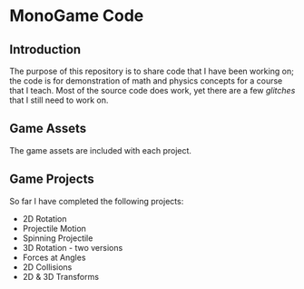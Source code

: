 # MonoGame Code

## Introduction
The purpose of this repository is to share code that I have been working on; the code is for demonstration of math and physics concepts for a course that I teach. Most of the source code does work, yet there are a few _glitches_ that I still need to work on.

## Game Assets
The game assets are included with each project.

## Game Projects
So far I have completed the following projects:

* 2D Rotation
* Projectile Motion
* Spinning Projectile
* 3D Rotation - two versions
* Forces at Angles
* 2D Collisions
* 2D & 3D Transforms
